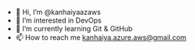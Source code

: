 - 👋 Hi, I’m @kanhaiyaazaws
- 👀 I’m interested in DevOps
- 🌱 I’m currently learning Git & GitHub
- 📫 How to reach me kanhaiya.azure.aws@gmail.com

<!---
kanhaiyaazaws/kanhaiyaazaws is a ✨ special ✨ repository because its `README.md` (this file) appears on your GitHub profile.
You can click the Preview link to take a look at your changes.
--->
